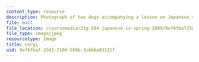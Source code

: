 ```yaml
---
content_type: resource
description: Photograph of two dogs accompanying a lesson on Japanese vocabulary.
file: null
file_location: /coursemedia/21g-504-japanese-iv-spring-2009/9e76fbaf25d27100588b3c6b6a83131f_corgi.jpg
file_type: image/jpeg
resourcetype: Image
title: corgi
uid: 9e76fbaf-25d2-7100-588b-3c6b6a83131f
---
```

